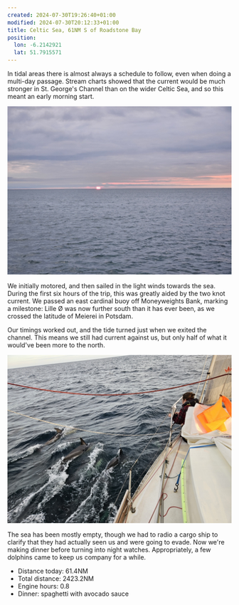 ```yaml
---
created: 2024-07-30T19:26:40+01:00
modified: 2024-07-30T20:12:33+01:00
title: Celtic Sea, 61NM S of Roadstone Bay
position:
  lon: -6.2142921
  lat: 51.7915571
---
```


In tidal areas there is almost always a schedule to follow, even when doing a multi-day passage. Stream charts showed that the current would be much stronger in St. George's Channel than on the wider Celtic Sea, and so this meant an early morning start. 

![Image](../2024/0f6fa0502c6c90d31e3175d63f858ed9.jpg) 

We initially motored, and then sailed in the light winds towards the sea. During the first six hours of the trip, this was greatly aided by the two knot current. We passed an east cardinal buoy off Moneyweights Bank, marking a milestone: Lille Ø was now further south than it has ever been, as we crossed the latitude of Meierei in Potsdam.

Our timings worked out, and the tide turned just when we exited the channel. This means we still had current against us, but only half of what it would've been more to the north.

![Image](../2024/5fee7891e46fbd4c9774535d3c3abfd0.jpg) 

The sea has been mostly empty, though we had to radio a cargo ship to clarify that they had actually seen us and were going to evade. Now we're making dinner before turning into night watches. Appropriately, a few dolphins came to keep us company for a while. 

* Distance today: 61.4NM
* Total distance: 2423.2NM
* Engine hours: 0.8
* Dinner: spaghetti with avocado sauce
